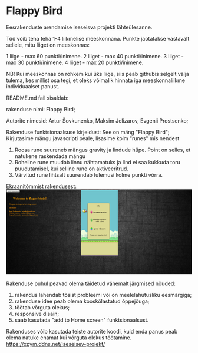 # Flappy Bird

Eesrakenduste arendamise iseseisva projekti lähteülesanne.

Töö võib teha teha 1-4 liikmelise meeskonnana. Punkte jaotatakse vastavalt sellele, mitu liiget on meeskonnas:

  1 liige - max 60 punkti/inimene.
  2 liiget - max 40 punkti/inimene.
  3 liiget - max 30 punkti/inimene.
  4 liiget - max 20 punkti/inimene.

NB! Kui meeskonnas on rohkem kui üks liige, siis peab githubis selgelt välja tulema, kes millist osa tegi, et oleks võimalik hinnata iga meeskonnaliikme individuaalset panust.

README.md fail sisaldab:

  rakenduse nimi: Flappy Bird;

  Autorite nimesid: Artur Šovkunenko, Maksim Jelizarov, Evgenii Prostsenko;

  Rakenduse funktsionaalsuse kirjeldust: See on mäng "Flappy Bird";
  Kirjutasime mängu javascripti peale, lisasime kolm "runes" mis nendest
  1) Roosa rune suureneb mängus gravity ja lindude hüpe. Point on selles, et natukene raskendada mängu
  2) Roheline rune muudab linnu nähtamatuks ja lind ei saa kukkuda toru puudutamisel, kui selline rune on aktiveeritrud.
  3) Värvitud rune lihtsalt suurendab tulemusi kolme punkti võrra.

  Ekraanitõmmist rakendusest:
  ![Description](https://github.com/Xpym482/iseseisev-projekt/blob/master/img/Screenshot.PNG)

Rakenduse puhul peavad olema täidetud vähemalt järgmised nõuded:

  1) rakendus lahendab tõsist probleemi või on meelelahutusliku eesmärgiga;
  2) rakenduse idee peab olema kooskõlastatud õppejõuga;
  3) töötab võrguta olekus;
  4) responsive disain;
  5) saab kasutada "add to Home screen" funktsionaalsust.

Rakenduses võib kasutada teiste autorite koodi, kuid enda panus peab olema natuke enamat kui võrguta olekus töötamine.
https://xpym.ddns.net/iseseisev-projekt/
